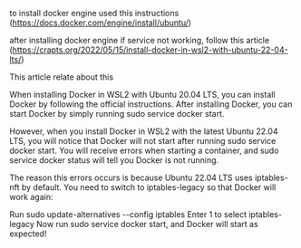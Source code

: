to install docker engine used this instructions (https://docs.docker.com/engine/install/ubuntu/)

after installing docker engine if service not working,  follow this article (https://crapts.org/2022/05/15/install-docker-in-wsl2-with-ubuntu-22-04-lts/)

This article relate about this

When installing Docker in WSL2 with Ubuntu 20.04 LTS, you can install Docker by following the official instructions. After installing Docker, you can start Docker by simply running sudo service docker start.

However, when you install Docker in WSL2 with the latest Ubuntu 22.04 LTS, you will notice that Docker will not start after running sudo service docker start. You will receive errors when starting a container, and sudo service docker status will tell you Docker is not running.

The reason this errors occurs is because Ubuntu 22.04 LTS uses iptables-nft by default. You need to switch to iptables-legacy so that Docker will work again:

Run sudo update-alternatives --config iptables
Enter 1 to select iptables-legacy
Now run sudo service docker start, and Docker will start as expected!

